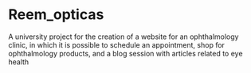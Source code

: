 # Reem_opticas
 A university project for the creation of a website for an ophthalmology clinic, in which it is possible to schedule an appointment, shop for ophthalmology products, and a blog session with articles related to eye health
